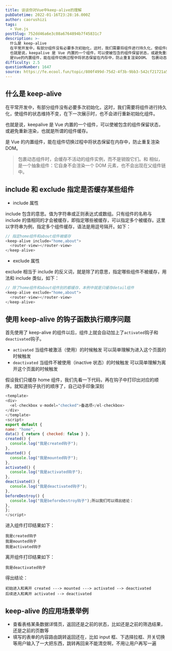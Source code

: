 ```yaml
---
title: 谈谈你对Vue中keep-alive的理解
pubDatetime: 2022-01-16T23:28:16.000Z
author: caorushizi
tags:
  - Vue.js
postSlug: 752dd46a6e3c08a6764894b7f45831c7
description: >-
  什么是 keep-alive
  在平常开发中，有部分组件没有必要多次初始化，这时，我们需要将组件进行持久化，使组件的状态维持不变，在下一次展示时，也不会进行重新初始化组件。
  也就是说，keepalive 是 Vue 内置的一个组件，可以使被包含的组件保留状态，或避免重新渲染，也就是所谓的组件缓存。
  是Vue的内置组件，能在组件切换过程中将状态保留在内存中，防止重复渲染DOM。 包裹动态组件时，会缓存
difficulty: 2.5
questionNumber: 1647
source: https://fe.ecool.fun/topic/800f499d-75d2-4f3b-9bb3-542cf21721a5
---
```


## 什么是 keep-alive

在平常开发中，有部分组件没有必要多次初始化，这时，我们需要将组件进行持久化，使组件的状态维持不变，在下一次展示时，也不会进行重新初始化组件。

也就是说，keepalive 是 Vue 内置的一个组件，可以使被包含的组件保留状态，或避免重新渲染，也就是所谓的组件缓存。

<keep-alive>是 Vue 的内置组件，能在组件切换过程中将状态保留在内存中，防止重复渲染 DOM。

> <keep-alive> 包裹动态组件时，会缓存不活动的组件实例，而不是销毁它们。和 <transition> 相似，<keep-alive> 是一个抽象组件：它自身不会渲染一个 DOM 元素，也不会出现在父组件链中。

## include 和 exclude 指定是否缓存某些组件

- include 属性

include 包含的意思。值为字符串或正则表达式或数组。只有组件的名称与 include 的值相同的才会被缓存，即指定哪些被缓存，可以指定多个被缓存。这里以字符串为例，指定多个组件缓存，语法是用逗号隔开。如下：

```js
// 指定home组件和about组件被缓存
<keep-alive include="home,about">
  <router-view></router-view>
</keep-alive>
```

- exclude 属性

exclude 相当于 include 的反义词，就是除了的意思，指定哪些组件不被缓存，用法和 include 类似，如下：

```js
// 除了home组件和about组件别的都缓存，本例中就是只缓存detail组件
<keep-alive exclude="home,about">
  <router-view></router-view>
</keep-alive>
```

## 使用 keep-alive 的钩子函数执行顺序问题

首先使用了 keep-alive 的组件以后，组件上就会自动加上了`activated`钩子和`deactivated`钩子。

- `activated` 当组件被激活（使用）的时候触发 可以简单理解为进入这个页面的时候触发
- `deactivated` 当组件不被使用（inactive 状态）的时候触发 可以简单理解为离开这个页面的时候触发

假设我们只缓存 home 组件，我们先看一下代码，再在钩子中打印出对应的顺序。就知道钩子执行的顺序了，自己动手印象深刻

```js
<template>
<div>
  <el-checkbox v-model="checked">备选项</el-checkbox>
</div>
</template>
<script>
export default {
name: "home",
data() { return { checked: false } },
created() {
  console.log("我是created钩子");
},
mounted() {
  console.log("我是mounted钩子");
},
activated() {
  console.log("我是activated钩子");
},
deactivated() {
  console.log("我是deactivated钩子");
},
beforeDestroy() {
  console.log("我是beforeDestroy钩子");所以我们可以得出结论：
},
};
</script>
```

进入组件打印结果如下：

```
我是created钩子
我是mounted钩子
我是activated钩子
```

离开组件打印结果如下：

```
我是deactivated钩子
```

得出结论：

```
初始进入和离开 created ---> mounted ---> activated --> deactivated
后续进入和离开 activated --> deactivated
```

## keep-alive 的应用场景举例

- 查看表格某条数据详情页，返回还是之前的状态，比如还是之前的筛选结果，还是之前的页数等
- 填写的表单的内容路由跳转返回还在，比如 input 框、下选择拉框、开关切换等用户输入了一大把东西，跳转再回来不能清空啊，不用让用户再写一遍
